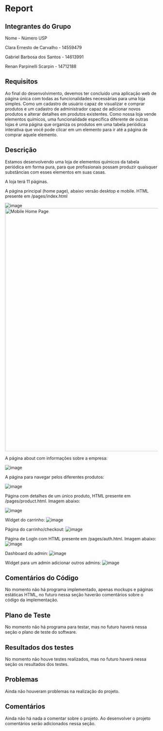 # Report

## Integrantes do Grupo

Nome - Número USP

Clara Ernesto de Carvalho - 14559479

Gabriel Barbosa dos Santos - 14613991

Renan Parpinelli Scarpin - 14712188

## Requisitos

Ao final do desenvolvimento, devemos ter concluído uma aplicação web de página única com todas as funcionalidades necessárias para uma loja simples. Como um cadastro de usuário capaz de visualizar e comprar produtos e um cadastro de administrador capaz de adicionar novos produtos e alterar detalhes em produtos existentes. Como nossa loja vende elementos químicos, uma funcionalidade específica diferente de outras lojas é uma página que organiza os produtos em uma tabela periódica interativa que você pode clicar em um elemento para ir até a página de comprar aquele elemento.

## Descrição
Estamos desenvolvendo uma loja de elementos químicos da tabela periódica em forma pura, para que profissionais possam produzir quaisquer substâncias com esses elementos em suas casas.

A loja terá 11 páginas.

A página principal (home page), abaixo versão desktop e mobile. HTML presente em /pages/index.html

![image](https://github.com/user-attachments/assets/39c7e7c0-0012-4175-8926-780422fd5297)
<img src="https://github.com/user-attachments/assets/f68fb2b1-08a5-493b-8675-5adca288cadb" alt="Mobile Home Page" style="height:800px;">

A página about com informações sobre a empresa:

![image](https://github.com/user-attachments/assets/02fb52fb-8955-469d-8fcf-36c69763811d)

A página para navegar pelos diferentes produtos:

![image](https://github.com/user-attachments/assets/650202da-fdfb-4793-9f91-ab2ff082f4d6)

Página com detalhes de um único produto, HTML presente em /pages/product.html. Imagem abaixo:

![image](https://github.com/user-attachments/assets/e6cf857f-bf52-4d53-af44-c96c2dfe3ccd)

Widget do carrinho:
![image](https://github.com/user-attachments/assets/7bff2571-deca-456d-9b2b-8b1170deb6dd)

Página do carrinho/checkout:
![image](https://github.com/user-attachments/assets/3ce4208f-577b-4cad-964c-0575eeca92f2)

Página de LogIn com HTML presente em /pages/auth.html. Imagem abaixo:
![image](https://github.com/user-attachments/assets/34b80d05-c4f2-47b2-bc47-9629fc21e623)

Dashboard do admin:
![image](https://github.com/user-attachments/assets/612902bc-84b1-4d8f-b7a1-978016e42999)

Widget para um admin adicionar outros admins:
![image](https://github.com/user-attachments/assets/c69b7599-cf24-4665-9993-759c28e6f04b)

## Comentários do Código
No momento não há programa implementado, apenas mockups e páginas estáticas HTML, no futuro nessa seção haverão comentários sobre o código da implementação.

## Plano de Teste
No momento não há programa para testar, mas no futuro haverá nessa seção o plano de teste do software.

## Resultados dos testes
No momento não houve testes realizados, mas no futuro haverá nessa seção os resultados dos testes.

## Problemas
Ainda não houveram problemas na realização do projeto.

## Comentários
Ainda não há nada a comentar sobre o projeto. Ao desenvolver o projeto comentários serão adicionados nessa seção.

